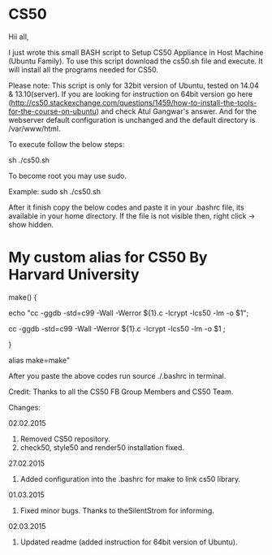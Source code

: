 # CS50

Hii all,

I just wrote this small BASH script to Setup CS50 Appliance in Host Machine (Ubuntu Family).
To use this script download the cs50.sh file and execute. It will install all the programs needed for CS50.

Please note: This script is only for 32bit version of Ubuntu, tested on 14.04 & 13.10(server). If you are looking for instruction on 64bit version go here (http://cs50.stackexchange.com/questions/1459/how-to-install-the-tools-for-the-course-on-ubuntu) and check Atul Gangwar's answer. And for the webserver default configuration is unchanged and the default directory is /var/www/html.

To execute follow the below steps:

sh ./cs50.sh

To become root you may use sudo.

Example: sudo sh ./cs50.sh

After it finish copy the below codes and paste it in your .bashrc file, its available in your home directory. If the file is not visible then, right click -> show hidden.

# My custom alias for CS50 By Harvard University

make() {

echo "cc -ggdb -std=c99 -Wall -Werror ${1}.c -lcrypt -lcs50 -lm -o $1";

cc -ggdb -std=c99 -Wall -Werror ${1}.c -lcrypt -lcs50 -lm -o $1 ;

}

alias make=make"


After you paste the above codes run source ./.bashrc in terminal.

Credit: 
Thanks to all the CS50 FB Group Members and CS50 Team.

Changes:

02.02.2015

1. Removed CS50 repository.
2. check50, style50 and render50 installation fixed.

27.02.2015

1. Added configuration into the .bashrc for make to link cs50 library.

01.03.2015

1. Fixed minor bugs. Thanks to theSilentStrom for informing.

02.03.2015

1. Updated readme (added instruction for 64bit version of Ubuntu).
